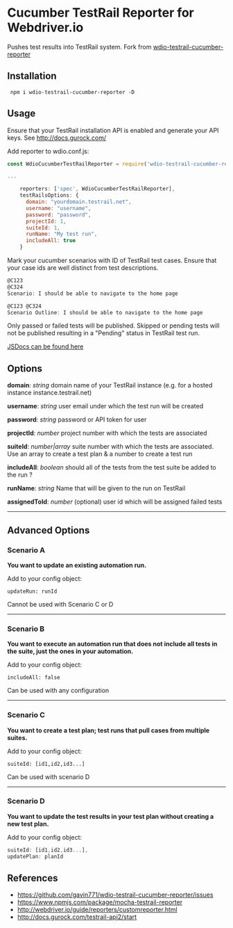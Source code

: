 # Cucumber TestRail Reporter for Webdriver.io 

Pushes test results into TestRail system.
Fork from [wdio-testrail-cucumber-reporter](https://github.com/gavin771/wdio-testrail-cucumber-reporter/issues)

## Installation

```shell
 npm i wdio-testrail-cucumber-reporter -D
```

## Usage
Ensure that your TestRail installation API is enabled and generate your API keys. See http://docs.gurock.com/

Add reporter to wdio.conf.js:

```Javascript
const WdioCucumberTestRailReporter = require('wdio-testrail-cucumber-reporter');

...

    reporters: ['spec', WdioCucumberTestRailReporter],
    testRailsOptions: {
      domain: "yourdomain.testrail.net",
      username: "username",
      password: "password",
      projectId: 1,
      suiteId: 1,
      runName: "My test run",
      includeAll: true
    }
```

Mark your cucumber scenarios with ID of TestRail test cases. Ensure that your case ids are well distinct from test descriptions.

```Javascript
@C123 
@C324 
Scenario: I should be able to navigate to the home page

@C123 @C324 
Scenario Outline: I should be able to navigate to the home page
```

Only passed or failed tests will be published. Skipped or pending tests will not be published resulting in a "Pending" status in TestRail test run.

[JSDocs can be found here](https://gavin771.github.io/wdio-testrail-cucumber-reporter/)

## Options

**domain**: *string* domain name of your TestRail instance (e.g. for a hosted instance instance.testrail.net)

**username**: *string* user email under which the test run will be created

**password**: *string* password or API token for user

**projectId**: *number* project number with which the tests are associated

**suiteId**: *number|array* suite number with which the tests are associated. Use an array to create a test plan & a number to create a test run

**includeAll**: *boolean* should all of the tests from the test suite be added to the run ?

**runName**: *string* Name that will be given to the run on TestRail

**assignedToId**: *number* (optional) user id which will be assigned failed tests

<hr/>

## Advanced Options

### Scenario A

**You want to update an existing automation run.**

Add to your config object:
```
updateRun: runId
```
Cannot be used with Scenario C or D

<hr/>

### Scenario B

**You want to execute an automation run that does not include all tests in the suite, just the ones in your automation.**

Add to your config object:
```
includeAll: false
```
Can be used with any configuration

<hr/>

### Scenario C

**You want to create a test plan; test runs that pull cases from multiple suites.**

Add to your config object:
```
suiteId: [id1,id2,id3...]
```
Can be used with scenario D

<hr/>

### Scenario D

**You want to update the test results in your test plan without creating a new test plan.**

Add to your config object:

```Javascript
suiteId: [id1,id2,id3...],
updatePlan: planId
```

## References

- https://github.com/gavin771/wdio-testrail-cucumber-reporter/issues
- https://www.npmjs.com/package/mocha-testrail-reporter
- http://webdriver.io/guide/reporters/customreporter.html
- http://docs.gurock.com/testrail-api2/start
